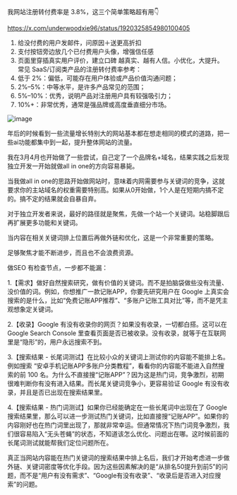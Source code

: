 我网站注册转付费率是 3.8%，这三个简单策略超有用👇 


https://x.com/underwoodxie96/status/1920325854980100405

1. 给没付费的用户发邮件，问原因＋送更高折扣
2. 支付按钮旁边放几个已付费用户头像，增强信任感
3. 页面里穿插真实用户评价，建立口碑
越真实、越有人信。小优化，大提升。
常见 SaaS/订阅类产品的注册转付费率参考：
1. 低于 2%：偏低，可能存在用户体验或产品价值沟通问题；
2. 2%–5%：中等水平，是许多产品常见的范围；
3. 5%–10%：优秀，说明产品对注册用户具有较强吸引力；
4. 10%+：非常优秀，通常是强品牌或高度垂直细分市场。

![image](https://github.com/user-attachments/assets/dd96657c-e20b-4c78-871b-ca2fac460fa5)

年后的时候看到一些流量增长特别大的网站基本都在想走相同的模式的道路，把一些ai功能都集中到一起，提升整体网站的流量。

我在3月4月也开始做了一些尝试，自己定了一个品牌名+域名，结果实践之后发现独立开发一开始就做all in one的方向容易暴毙。

当我做all in one的思路开始做网站时，意味着内网需要参与关键词的竞争，这就要求你的主站域名的权重需要特别高。如果从0开始做，1个人是在短期内搞不定的。搞不定的结果就会自暴自弃。

对于独立开发者来说，最好的路径就是聚焦，先做一个站一个关键词。站稳脚跟后再扩展更多功能和关键词。


当内容在相关关键词排上位置后再做外链和优化，这是一个非常重要的策略。

足够聚焦才能不断进步，而且也不会浪费资源。

做SEO 有检查节点，一步都不能漏：

1.【需求】做好自然搜索研究，做有价值的关键词。而不是拍脑袋做些没有流量、没价值的词。例如，你想推广一款记账APP，你要先研究用户在 Google 上真实会搜索的是什么，比如“免费记账APP推荐”、“多账户记账工具对比”等，而不是凭主观想象定关键词。

2.【收录】Google 有没有收录你的网页？如果没有收录，一切都白搭。这可以在 Google Search Console 里查看页面是否已被收录。没有收录，就等于在互联网里是“隐形”的，用户永远搜索不到。

3.【搜索结果 - 长尾词测试】在比较小众的关键词上测试你的内容能不能排上名。例如搜索 “安卓手机记账APP多账户分类教程”，看看你的内容能不能进入自然搜索的前 100 名。为什么不直接搜“记账APP”？因为这是热门词，竞争激烈，初期很难判断你有没有进入结果。而长尾关键词竞争小，更容易验证 Google 有没有收录，并且是否已出现在搜索结果里。

4.【搜索结果 - 热门词测试】如果你已经能确定在一些长尾词中出现在了 Google 搜索结果里，那么可以进一步测试热门关键词，比如直接搜“记账APP”。如果你的内容刚好也在热门词里出现了，那就非常幸运。但通常情况下热门词竞争激烈，我们很容易陷入“无头苍蝇”的状态，不知道该怎么优化、问题出在哪。这时候前面的长尾词测试就能帮我们定位问题所在。

真正当网站内容能在热门关键词的搜索结果中排上名后，我们才开始考虑进一步做外链、关键词密度等优化手段。因为这些因素解决的是“从排名50提升到前5”的问题，而不是“用户有没有需求”、“Google有没有收录”、“收录后是否进入对应搜索”的问题。
